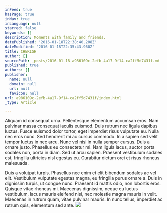```yaml
---
inFeed: true
hasPage: true
inNav: true
inLanguage: null
starred: false
keywords: []
description: Moments with family and friends.
datePublished: '2016-01-18T22:38:40.208Z'
dateModified: '2016-01-18T22:35:43.960Z'
title: CHERISH
author: []
sourcePath: _posts/2016-01-18-a986109c-2efb-4a17-9f14-ca2ff5d7431f.md
published: true
authors: []
publisher:
  name: null
  domain: null
  url: null
  favicon: null
url: a986109c-2efb-4a17-9f14-ca2ff5d7431f/index.html
_type: Article

---
```

Aliquam id consequat urna. Pellentesque elementum accumsan eros. Nam pulvinar massa consequat iaculis euismod. Duis rutrum nec ligula dapibus luctus. Fusce euismod dolor tortor, eget imperdiet risus vulputate eu. Nulla nec eros nunc. Sed hendrerit mi ac cursus commodo. In a sapien sed velit tempor luctus in nec arcu. Nunc vel nisi in nulla semper cursus. Duis a ornare justo. Phasellus eu consectetur mi. Nam ligula lacus, auctor porta sodales non, porta in diam. Sed ut arcu sapien. Praesent vestibulum sodales est, fringilla ultricies nisl egestas eu. Curabitur dictum orci et risus rhoncus malesuada.

Duis a volutpat turpis. Phasellus nec enim et elit bibendum sodales ac vel elit. Vestibulum vulputate egestas magna, eu fringilla purus ornare a. Duis in dignissim turpis, ut congue nunc. Praesent id mattis odio, non lobortis eros. Quisque vitae rhoncus mi. Maecenas dignissim, neque eu luctus vestibulum, lacus mauris eleifend nisi, nec molestie magna mauris in velit. Maecenas in rutrum quam, vitae pulvinar mauris. In nunc tellus, imperdiet ac rutrum quis, elementum sed ante.
![](https://the-grid-user-content.s3-us-west-2.amazonaws.com/98b421a5-0f14-47fd-9c6e-d5ccbbb1d5c5.png)